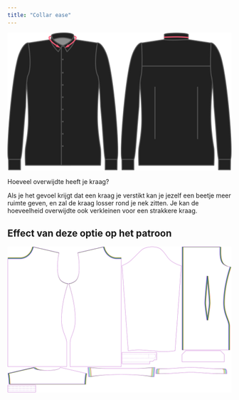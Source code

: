 ```yaml
---
title: "Collar ease"
---
```


![Overwijdte kraag](collarease.svg)

Hoeveel overwijdte heeft je kraag?

Als je het gevoel krijgt dat een kraag je verstikt kan je jezelf een beetje meer ruimte geven, en zal de kraag losser rond je nek zitten. Je kan de hoeveelheid overwijdte ook verkleinen voor een strakkere kraag.

## Effect van deze optie op het patroon

![Deze afbeelding toont het effect van deze optie door meerdere varianten die een andere waarde hebben voor deze optie te vervangen](simon_collarease_sample.svg "Effect van deze optie op het patroon")
